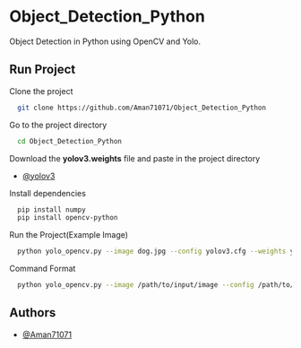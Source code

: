 
# Object_Detection_Python

Object Detection in Python using OpenCV and Yolo.



## Run Project

Clone the project

```bash
  git clone https://github.com/Aman71071/Object_Detection_Python
```

Go to the project directory

```bash
  cd Object_Detection_Python
```

Download the **yolov3.weights** file and paste in the project directory

- [@yolov3](https://pjreddie.com/media/files/yolov3.weights)

Install dependencies

```bash
  pip install numpy
  pip install opencv-python
```

Run the Project(Example Image)

```bash
  python yolo_opencv.py --image dog.jpg --config yolov3.cfg --weights yolov3.weights --classes yolov3.txt 
```

Command Format

```bash
  python yolo_opencv.py --image /path/to/input/image --config /path/to/config/file --weights /path/to/weights/file --classes /path/to/classes/file_ 
```


## Authors

- [@Aman71071](https://github.com/Aman71071)

